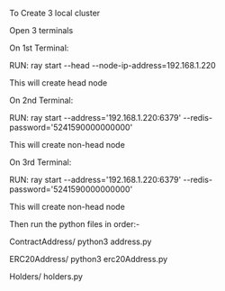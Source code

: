 To Create 3 local cluster

Open 3 terminals

On 1st Terminal:

RUN: ray start --head --node-ip-address=192.168.1.220

This will create head node


On 2nd Terminal:

RUN: ray start --address='192.168.1.220:6379' --redis-password='5241590000000000'

This will create non-head node


On 3rd Terminal:

RUN: ray start --address='192.168.1.220:6379' --redis-password='5241590000000000'

This will create non-head node


Then run the python files in order:-

ContractAddress/ python3 address.py

ERC20Address/ python3 erc20Address.py

Holders/ holders.py